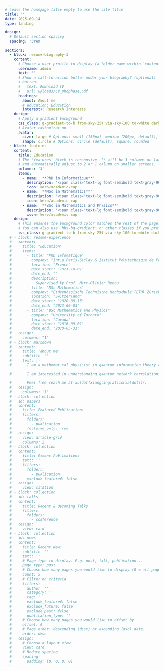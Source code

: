 ```yaml
---
# Leave the homepage title empty to use the site title
title: ''
date: 2025-09-14
type: landing

design:
  # Default section spacing
  spacing: '3rem'

sections:
  - block: resume-biography-3
    content:
      # Choose a user profile to display (a folder name within `content/authors/`)
      username: admin
      text: ''
      # Show a call-to-action button under your biography? (optional)
      # button:
      #   text: Download CV
      #   url: uploads/CV_phdphase.pdf
      headings:
        about: About me
        # education: Education
        interests: Research Interests
    design:
      # Apply a gradient background
      css_class: g-gradient-to-b from-sky-250 via-sky-100 to-white dark:from-slate-800 dark:via-sky-900 dark:to-slate-950  # hbx-bg-gradient
      # Avatar customization
      avatar:
        size: large # Options: small (150px), medium (200px, default), large (320px), xl (400px), xxl (500px)
        shape: circle # Options: circle (default), square, rounded
  - block: features
    content:
      title: Education
      # The 'features' block is responsive. It will be 3 columns on large screens,
      # and automatically adjust to 2 or 1 column on smaller screens.
      columns: '3'
      items:
        - name: '**PhD in Informatique**'
          description: '<span class="text-lg font-semibold text-gray-900 dark:text-white">Inria Paris-Saclay<br>& Institut Polytechnique de Paris</span><br>France • 2023–Present'
          icon: hero/academic-cap
        - name: '**MSc in Mathematics**'
          description: '<span class="text-lg font-semibold text-gray-900 dark:text-white">ETH Zürich</span><br>Switzerland • 2020–2023'
          icon: hero/academic-cap
        - name: '**BSc in Mathematics and Physics**'
          description: '<span class="text-lg font-semibold text-gray-900 dark:text-white">University of Toronto</span><br>Canada • 2016–2020'
          icon: hero/academic-cap
    design:
      # This ensures the background color matches the rest of the page.
      # You can also use 'hbx-bg-gradient' or other classes if you prefer.
      css_class: g-gradient-to-b from-sky-250 via-sky-100 to-white dark:from-slate-800 dark:via-sky-900 dark:to-slate-950
  # - block: resume-experience
  #   content:
  #     title: "Education"
  #     items:
  #       - title: "PhD Infomatique"
  #         company: "Inria Paris-Saclay & Institut Polytechnique de Paris"
  #         location: "France"
  #         date_start: "2023-10-01"
  #         date_end: ""
  #         description: |
  #           Supervised by Prof. Marc-Olivier Renou
  #       - title: "MSc Mathematics"
  #         company: "Eidgenössische Technische Hochschule (ETH) Zürich"
  #         location: "Switzerland"
  #         date_start: "2020-09-15"
  #         date_end: "2023-06-03"
  #       - title: "BSc Mathematics and Physics"
  #         company: "University of Toronto"
  #         location: "Canada"
  #         date_start: "2016-09-01"
  #         date_end: "2020-05-31"
  #   design:
  #     columns: "1"
  # - block: markdown
  #   content:
  #     title: 'About me'
  #     subtitle: ''
  #     text: |-
  #       I am a mathematical physicist in quantum information theory and quantum foundations. 

  #       I am interested in understanding quantum network correlations, many-body physics, and cryptography, by applying tools including the theory of operator algebras and noncommutative polynomial optimization. I joined the team PhiQus at Inria Paris-Saclay as a PhD student since October 2023. 

  #       Feel free reach me at xu[dot]xiangling[at]inria[dot]fr.
  #   design:
  #     columns: '1'
  # - block: collection
  #   id: papers
  #   content:
  #     title: Featured Publications
  #     filters:
  #       folders:
  #         - publication
  #       featured_only: true
  #   design:
  #     view: article-grid
  #     columns: 2
  # - block: collection
  #   content:
  #     title: Recent Publications
  #     text: ''
  #     filters:
  #       folders:
  #         - publication
  #       exclude_featured: false
  #   design:
  #     view: citation
  # - block: collection
  #   id: talks
  #   content:
  #     title: Recent & Upcoming Talks
  #     filters:
  #       folders:
  #         - conference
  #   design:
  #     view: card
  # - block: collection
  #   id: news
  #   content:
  #     title: Recent News
  #     subtitle: ''
  #     text: ''
  #     # Page type to display. E.g. post, talk, publication...
  #     page_type: post
  #     # Choose how many pages you would like to display (0 = all pages)
  #     count: 5
  #     # Filter on criteria
  #     filters:
  #       author: ''
  #       category: ''
  #       tag: ''
  #       exclude_featured: false
  #       exclude_future: false
  #       exclude_past: false
  #       publication_type: ''
  #     # Choose how many pages you would like to offset by
  #     offset: 0
  #     # Page order: descending (desc) or ascending (asc) date.
  #     order: desc
  #   design:
  #     # Choose a layout view
  #     view: card
  #     # Reduce spacing
  #     spacing:
  #       padding: [0, 0, 0, 0]
---
```

